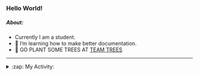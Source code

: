 ### Hello World!

##### About:
- Currently I am a student.
- 🌱 I’m learning how to make better documentation.
- 🌱 GO PLANT SOME TREES AT [TEAM TREES](https://teamtrees.org/)

---
<details>
  <summary>:zap: My Activity:</summary>
  
<!--START_SECTION:waka-->
![Code Time](http://img.shields.io/badge/Code%20Time-1%2C136%20hrs%207%20mins-blue)

**I'm a Night 🦉** 

```text
🌞 Morning                1339 commits        ██░░░░░░░░░░░░░░░░░░░░░░░   09.01 % 
🌆 Daytime                5295 commits        █████████░░░░░░░░░░░░░░░░   35.61 % 
🌃 Evening                4321 commits        ███████░░░░░░░░░░░░░░░░░░   29.06 % 
🌙 Night                  3914 commits        ███████░░░░░░░░░░░░░░░░░░   26.32 % 
```
📅 **I'm Most Productive on Wednesday** 

```text
Monday                   2257 commits        ████░░░░░░░░░░░░░░░░░░░░░   15.18 % 
Tuesday                  1917 commits        ███░░░░░░░░░░░░░░░░░░░░░░   12.89 % 
Wednesday                3426 commits        ██████░░░░░░░░░░░░░░░░░░░   23.04 % 
Thursday                 1852 commits        ███░░░░░░░░░░░░░░░░░░░░░░   12.46 % 
Friday                   1440 commits        ██░░░░░░░░░░░░░░░░░░░░░░░   09.68 % 
Saturday                 1326 commits        ██░░░░░░░░░░░░░░░░░░░░░░░   08.92 % 
Sunday                   2651 commits        ████░░░░░░░░░░░░░░░░░░░░░   17.83 % 
```


📊 **This Week I Spent My Time On** 

```text
🔥 Editors: 
VS Code                  29 mins             █████████████████████████   100.00 % 

🐱‍💻 Projects: 
CSF22                    20 mins             █████████████████░░░░░░░░   68.67 % 
praise                   9 mins              ████████░░░░░░░░░░░░░░░░░   31.33 % 
```


 Last Updated on 21/06/2023 13:09:46 UTC
<!--END_SECTION:waka-->
</details>
